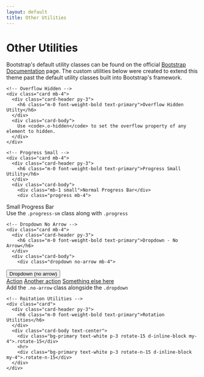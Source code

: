 ```yaml
---
layout: default
title: Other Utilities
---
```


<!-- Page Heading -->
<h1 class="h3 mb-1 text-gray-800">Other Utilities</h1>
<p class="mb-4">Bootstrap's default utility classes can be found on the official <a href="https://getbootstrap.com/docs">Bootstrap Documentation</a> page. The custom utilities below were created to extend this theme past the default utility classes built into Bootstrap's framework.</p>

<!-- Content Row -->
<div class="row">

  <div class="col-lg-6">

    <!-- Overflow Hidden -->
    <div class="card mb-4">
      <div class="card-header py-3">
        <h6 class="m-0 font-weight-bold text-primary">Overflow Hidden Utilty</h6>
      </div>
      <div class="card-body">
        Use <code>.o-hidden</code> to set the overflow property of any element to hidden.
      </div>
    </div>

    <!-- Progress Small -->
    <div class="card mb-4">
      <div class="card-header py-3">
        <h6 class="m-0 font-weight-bold text-primary">Progress Small Utility</h6>
      </div>
      <div class="card-body">
        <div class="mb-1 small">Normal Progress Bar</div>
        <div class="progress mb-4">
<div class="progress-bar" role="progressbar" style="width: 75%" aria-valuenow="75" aria-valuemin="0" aria-valuemax="100"></div>
        </div>
        <div class="mb-1 small">Small Progress Bar</div>
        <div class="progress progress-sm mb-2">
<div class="progress-bar" role="progressbar" style="width: 75%" aria-valuenow="75" aria-valuemin="0" aria-valuemax="100"></div>
        </div>
        Use the <code>.progress-sm</code> class along with <code>.progress</code>
      </div>
    </div>

    <!-- Dropdown No Arrow -->
    <div class="card mb-4">
      <div class="card-header py-3">
        <h6 class="m-0 font-weight-bold text-primary">Dropdown - No Arrow</h6>
      </div>
      <div class="card-body">
        <div class="dropdown no-arrow mb-4">
<button class="btn btn-secondary dropdown-toggle" type="button" id="dropdownMenuButton" data-toggle="dropdown" aria-haspopup="true" aria-expanded="false">
  Dropdown (no arrow)
</button>
<div class="dropdown-menu" aria-labelledby="dropdownMenuButton">
  <a class="dropdown-item" href="#">Action</a>
  <a class="dropdown-item" href="#">Another action</a>
  <a class="dropdown-item" href="#">Something else here</a>
</div>
        </div>
        Add the <code>.no-arrow</code> class alongside the <code>.dropdown</code>
      </div>
    </div>

  </div>

  <div class="col-lg-6">

    <!-- Roitation Utilities -->
    <div class="card">
      <div class="card-header py-3">
        <h6 class="m-0 font-weight-bold text-primary">Rotation Utilities</h6>
      </div>
      <div class="card-body text-center">
        <div class="bg-primary text-white p-3 rotate-15 d-inline-block my-4">.rotate-15</div>
        <hr>
        <div class="bg-primary text-white p-3 rotate-n-15 d-inline-block my-4">.rotate-n-15</div>
      </div>
    </div>

  </div>

</div>
